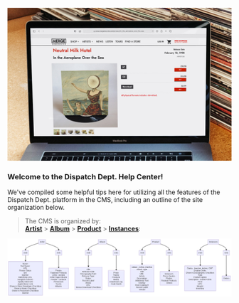 <!--# Dispatch Dept Documentation -->

![Dispatch Dept.](images/splash.png "Dispatch Dept. Logo")

### Welcome to the Dispatch Dept. Help Center!

We've compiled some helpful tips here for utilizing all the features of the Dispatch Dept. platform in the CMS, including an outline of the site organization below. 

> The CMS is organized by: <br>
> **[Artist](artist_page.md)** > **[Album](album.md)** > **[Product](product.md)** > **[Instances](instanced.md)**: 


![](views/flow_chart.jpeg)
<!-- 

#### Complete website, fully hosted
Fully integrated website and e-commerce platform.

Manage your entire website: store, artist pages, discography, news posts, media pages, and beyond.  Display products and integrate shopping seamlessly throughout your site—not just in the store.

We manage hosting of your entire site including file storage and databases using AWS’s secure and scalable systems.

#### Customized and unique selling tools

Advanced product bundling

Pre-order products (physical and digital)

Sell digital downloads (multiple formats including lossless)

[**Sales**](sale.md)

Full back-end customer and order management

####  So many additional features

Coupons, discount codes, and gift cards 
Generate unlimited download codes

Real-time reporting and sales dashboards

Soundscan/Music Connect reporting

Spotify pre-saves

[**Timed releases**](automation.md)-->


